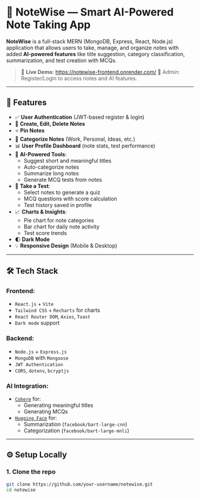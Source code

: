 # 📝 NoteWise — Smart AI-Powered Note Taking App

**NoteWise** is a full-stack MERN (MongoDB, Express, React, Node.js) application that allows users to take, manage, and organize notes with added **AI-powered features** like title suggestion, category classification, summarization, and test creation with MCQs.

> 🚀 **Live Demo**: https://notewise-frontend.onrender.com/
> 🔐 Admin: Register/Login to access notes and AI features.

---

## 📌 Features

- ✅ **User Authentication** (JWT-based register & login)
- 📝 **Create, Edit, Delete Notes**
- ⭐ **Pin Notes**
- 📂 **Categorize Notes** (Work, Personal, Ideas, etc.)
- 📊 **User Profile Dashboard** (note stats, test performance)
- 🤖 **AI-Powered Tools**:
  - Suggest short and meaningful titles
  - Auto-categorize notes
  - Summarize long notes
  - Generate MCQ tests from notes
- 🧠 **Take a Test**:
  - Select notes to generate a quiz
  - MCQ questions with score calculation
  - Test history saved in profile
- 📈 **Charts & Insights**:
  - Pie chart for note categories
  - Bar chart for daily note activity
  - Test score trends
- 🌓 **Dark Mode**
- 💡 **Responsive Design** (Mobile & Desktop)

---

## 🛠️ Tech Stack

### Frontend:
- `React.js` + `Vite`
- `Tailwind CSS` + `Recharts` for charts
- `React Router DOM`, `Axios`, `Toast`
- `Dark mode` support

### Backend:
- `Node.js` + `Express.js`
- `MongoDB` with `Mongoose`
- `JWT Authentication`
- `CORS`, `dotenv`, `bcryptjs`

### AI Integration:
- [`Cohere`](https://cohere.com/) for:
  - Generating meaningful titles
  - Generating MCQs
- [`Hugging Face`](https://huggingface.co/) for:
  - Summarization (`facebook/bart-large-cnn`)
  - Categorization (`facebook/bart-large-mnli`)

---

## ⚙️ Setup Locally

### 1. Clone the repo
```bash
git clone https://github.com/your-username/notewise.git
cd notewise
